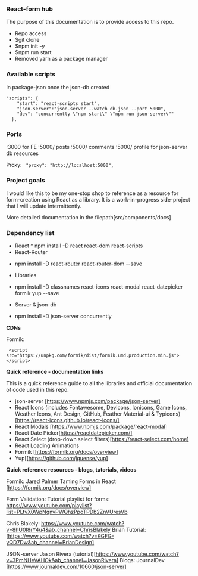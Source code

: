 ### React-form hub
The purpose of this documentation is to provide access to this repo. 
- Repo access
- $git clone 
- $npm init -y
- $npm run start
- Removed yarn as a package manager

### Available scripts
In package-json once the json-db created

```
"scripts": {
    "start": "react-scripts start",
    "json-server":"json-server --watch db.json --port 5000",
    "dev": "concurrently \"npm start\" \"npm run json-server\""
  },
```

### Ports

:3000 for FE
:5000/ posts
:5000/ comments 
:5000/ profile for json-server db resources

Proxy: ``` "proxy": "http://localhost:5000",```

### Project goals

I would like this to be my one-stop shop to reference as a resource for form-creation using React as a library. It is a work-in-progress side-project that I will update intermittently.

More detailed documentation in the filepath[src/components/docs]

### Dependency list

- React * npm install -D react react-dom  react-scripts
- React-Router 
* npm install -D react-router react-router-dom --save
- Libraries
* npm install -D classnames react-icons react-modal react-datepicker formik yup --save
- Server & json-db
* npm install -D json-server concurrently

__CDNs__

Formik:

```
 <script src="https://unpkg.com/formik/dist/formik.umd.production.min.js"></script>
 ```

__Quick reference - documentation links__

This is a quick reference guide to all the libraries and official documentation of code used in this repo. 

- json-server [https://www.npmjs.com/package/json-server]
- React Icons (includes Fontawesome, Devicons, Ionicons, Game Icons, Weather Icons, Ant Design, GitHub, Feather Material-ui & Typicons) [https://react-icons.github.io/react-icons/]
- React Modals [https://www.npmjs.com/package/react-modal]
- React Date Picker[https://reactdatepicker.com/]
- React Select (drop-down select filters)[https://react-select.com/home]
- React Loading Animations
- Formik [https://formik.org/docs/overview]
- Yup[[https://github.com/jquense/yup]

__Quick reference resources - blogs, tutorials, videos__

Formik:
Jared Palmer Taming Forms in React [https://formik.org/docs/overview]

Form Validation:
Tutorial playlist for forms:
https://www.youtube.com/playlist?list=PLtvX0WpNqnvPWQhzPpoTPDb2ZnVUresVb

Chris Blakely:
https://www.youtube.com/watch?v=8hU0I8rY4u4&ab_channel=ChrisBlakely
Brian  Tutorial: [https://www.youtube.com/watch?v=KGFG-yQD7Dw&ab_channel=BrianDesign]
 
JSON-server
Jason Rivera (tutorial)[https://www.youtube.com/watch?v=3PmNHeVAHOk&ab_channel=JasonRivera]
Blogs: JournalDev [https://www.journaldev.com/10660/json-server]
